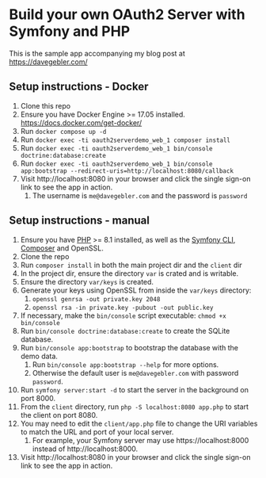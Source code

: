 # Build your own OAuth2 Server with Symfony and PHP

This is the sample app accompanying my blog post at https://davegebler.com/

## Setup instructions - Docker

1. Clone this repo
2. Ensure you have Docker Engine >= 17.05 installed. https://docs.docker.com/get-docker/
3. Run `docker compose up -d`
4. Run `docker exec -ti oauth2serverdemo_web_1 composer install`
5. Run `docker exec -ti oauth2serverdemo_web_1 bin/console doctrine:database:create`
6. Run `docker exec -ti oauth2serverdemo_web_1 bin/console app:bootstrap --redirect-uris=http://localhost:8080/callback`
7. Visit http://localhost:8080 in your browser and click the single sign-on link to see the app in action.
   1. The username is `me@davegebler.com` and the password is `password`

## Setup instructions - manual

1. Ensure you have [PHP](https://www.php.net/downloads.php) >= 8.1 installed, as well as the [Symfony CLI](https://symfony.com/download), [Composer](https://getcomposer.org) and OpenSSL.
2. Clone the repo
3. Run `composer install` in both the main project dir and the `client` dir
4. In the project dir, ensure the directory `var` is crated and is writable.
5. Ensure the directory `var/keys` is created.
6. Generate your keys using OpenSSL from inside the `var/keys` directory:
   1. `openssl genrsa -out private.key 2048`
   2. `openssl rsa -in private.key -pubout -out public.key`
7. If necessary, make the `bin/console` script executable: `chmod +x bin/console`
8. Run `bin/console doctrine:database:create` to create the SQLite database.
9. Run `bin/console app:bootstrap` to bootstrap the database with the demo data.
   1. Run `bin/console app:bootstrap --help` for more options.
   2. Otherwise the default user is `me@davegebler.com` with password `password`.
10. Run `symfony server:start -d` to start the server in the background on port 8000.
11. From the `client` directory, run `php -S localhost:8080 app.php` to start the client on port 8080.
12. You may need to edit the `client/app.php` file to change the URI variables to match the URL and port of your local server.
    1. For example, your Symfony server may use https://localhost:8000 instead of http://localhost:8000.
13. Visit http://localhost:8080 in your browser and click the single sign-on link to see the app in action.
